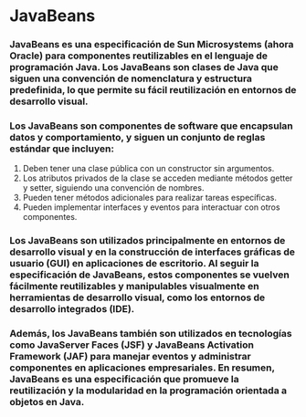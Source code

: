 # JavaBeans

### JavaBeans es una especificación de Sun Microsystems (ahora Oracle) para componentes reutilizables en el lenguaje de programación Java. Los JavaBeans son clases de Java que siguen una convención de nomenclatura y estructura predefinida, lo que permite su fácil reutilización en entornos de desarrollo visual.

### Los JavaBeans son componentes de software que encapsulan datos y comportamiento, y siguen un conjunto de reglas estándar que incluyen:

1. Deben tener una clase pública con un constructor sin argumentos.
2. Los atributos privados de la clase se acceden mediante métodos getter y setter, siguiendo una convención de nombres.
3. Pueden tener métodos adicionales para realizar tareas específicas.
4. Pueden implementar interfaces y eventos para interactuar con otros componentes.

### Los JavaBeans son utilizados principalmente en entornos de desarrollo visual y en la construcción de interfaces gráficas de usuario (GUI) en aplicaciones de escritorio. Al seguir la especificación de JavaBeans, estos componentes se vuelven fácilmente reutilizables y manipulables visualmente en herramientas de desarrollo visual, como los entornos de desarrollo integrados (IDE).

### Además, los JavaBeans también son utilizados en tecnologías como JavaServer Faces (JSF) y JavaBeans Activation Framework (JAF) para manejar eventos y administrar componentes en aplicaciones empresariales. En resumen, JavaBeans es una especificación que promueve la reutilización y la modularidad en la programación orientada a objetos en Java.